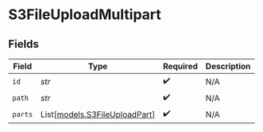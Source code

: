 # S3FileUploadMultipart


## Fields

| Field                                                          | Type                                                           | Required                                                       | Description                                                    |
| -------------------------------------------------------------- | -------------------------------------------------------------- | -------------------------------------------------------------- | -------------------------------------------------------------- |
| `id`                                                           | *str*                                                          | :heavy_check_mark:                                             | N/A                                                            |
| `path`                                                         | *str*                                                          | :heavy_check_mark:                                             | N/A                                                            |
| `parts`                                                        | List[[models.S3FileUploadPart](../models/s3fileuploadpart.md)] | :heavy_check_mark:                                             | N/A                                                            |